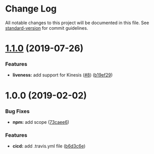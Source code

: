 # Change Log

All notable changes to this project will be documented in this file. See [standard-version](https://github.com/conventional-changelog/standard-version) for commit guidelines.

<a name="1.1.0"></a>
# [1.1.0](https://github.com/godaddy/aws-liveness/compare/v1.0.0...v1.1.0) (2019-07-26)


### Features

* **liveness:** add support for Kinesis ([#8](https://github.com/godaddy/aws-liveness/issues/8)) ([b19ef29](https://github.com/godaddy/aws-liveness/commit/b19ef29))



<a name="1.0.0"></a>
# 1.0.0 (2019-02-02)


### Bug Fixes

* **npm:** add scope ([73caee6](https://github.com/godaddy/aws-liveness/commit/73caee6))


### Features

* **cicd:** add .travis.yml file ([b6d3c6e](https://github.com/godaddy/aws-liveness/commit/b6d3c6e))
